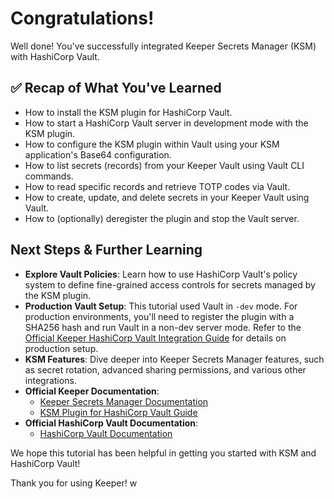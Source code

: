 # Congratulations!

Well done! You've successfully integrated Keeper Secrets Manager (KSM) with HashiCorp Vault.

## ✅ Recap of What You've Learned

*   How to install the KSM plugin for HashiCorp Vault.
*   How to start a HashiCorp Vault server in development mode with the KSM plugin.
*   How to configure the KSM plugin within Vault using your KSM application's Base64 configuration.
*   How to list secrets (records) from your Keeper Vault using Vault CLI commands.
*   How to read specific records and retrieve TOTP codes via Vault.
*   How to create, update, and delete secrets in your Keeper Vault using Vault.
*   How to (optionally) deregister the plugin and stop the Vault server.

## Next Steps & Further Learning

*   **Explore Vault Policies**: Learn how to use HashiCorp Vault's policy system to define fine-grained access controls for secrets managed by the KSM plugin.
*   **Production Vault Setup**: This tutorial used Vault in `-dev` mode. For production environments, you'll need to register the plugin with a SHA256 hash and run Vault in a non-dev server mode. Refer to the [Official Keeper HashiCorp Vault Integration Guide](https://docs.keeper.io/en/keeperpam/secrets-manager/integrations/hashicorp-vault#production-mode) for details on production setup.
*   **KSM Features**: Dive deeper into Keeper Secrets Manager features, such as secret rotation, advanced sharing permissions, and various other integrations.
*   **Official Keeper Documentation**:
    *   [Keeper Secrets Manager Documentation](https://docs.keeper.io/secrets-manager/)
    *   [KSM Plugin for HashiCorp Vault Guide](https://docs.keeper.io/en/keeperpam/secrets-manager/integrations/hashicorp-vault)
*   **Official HashiCorp Vault Documentation**:
    *   [HashiCorp Vault Documentation](https://www.vaultproject.io/docs)

We hope this tutorial has been helpful in getting you started with KSM and HashiCorp Vault!

Thank you for using Keeper! w